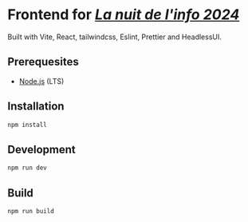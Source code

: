 # Frontend for [_La nuit de l'info 2024_](https://github.com/derniere-seconde/nuit-de-l-info-2024)

Built with Vite, React, tailwindcss, Eslint, Prettier and HeadlessUI.

## Prerequesites

- [Node.js](https://nodejs.org/en/) (LTS)

## Installation

```bash
npm install
```

## Development

```bash
npm run dev
```

## Build

```bash
npm run build
```

